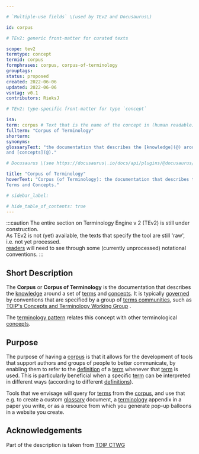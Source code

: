 ```yaml
---

# `Multiple-use fields` \(used by TEv2 and Docusaurus\)

id: corpus

# TEv2: generic front-matter for curated texts

scope: tev2
termtype: concept
termid: corpus
formphrases: corpus, corpus-of-terminology
grouptags:
status: proposed
created: 2022-06-06
updated: 2022-06-06
vsntag: v0.1
contributors: RieksJ

# TEv2: type-specific front-matter for type `concept`

isa:
term: corpus # Text that is the name of the concept in (human readable) texts.
fullterm: "Corpus of Terminology"
shorterm:
synonyms:
glossaryText: "the documentation that describes the [knowledge](@) around a set of [terms](@)
and [concepts](@)."

# Docusaurus \(see https://docusaurus\.io/docs/api/plugins/@docusaurus/plugin-content-docs#markdown-front-matter\):

title: "Corpus of Terminology"
hoverText: "Corpus (of Terminology): the documentation that describes the Knowledge around a set of
Terms and Concepts."

# sidebar_label:

# hide_table_of_contents: true
---
```


:::caution
The entire section on Terminology Engine v 2 (TEv2) is still under construction.\
As TEv2 is not (yet) available, the texts that specify the tool are still 'raw', i.e. not yet
processed.\
[readers](@) will need to see through some (currently unprocessed) notational
conventions.
:::

## Short Description

The **Corpus** or **Corpus of Terminology** is the documentation that describes the [knowledge](@)
around a set of [terms](@) and [concepts](@). It is typically [governed](@) by conventions that are
specified by a group of [terms communities](@), such
as [TOIP's Concepts and Terminology Working Group](https://wiki.trustoverip.org/pages/viewpage.action?pageId=65700)
.

The [terminology pattern](pattern-terminology@) relates this concept with other
terminological [concepts](@).

## Purpose

The purpose of having a [corpus](@) is that it allows for the development of tools that support
authors and groups of people to better communicate, by enabling them to refer to the [definition](@)
of a [term](@) whenever that [term](@) is used. This is particularly beneficial when a
specific [term](@) can be interpreted in different ways (according to different [definitions](@)).

Tools that we envisage will query for [terms](@) from the [corpus](@), and use that e.g. to create a
custom [glossary](@) document, a [terminology](@) appendix in a paper you write, or as a resource
from which you generate pop-up balloons in a website you create.

## Acknowledgements

Part of the description is taken from [TOIP CTWG](https://github.com/trustoverip/ctwg/wiki//corpus)